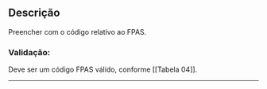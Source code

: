 ## Descrição
Preencher com o código relativo ao FPAS.
### Validação:
Deve ser um código FPAS válido, conforme [[Tabela 04]].

---
